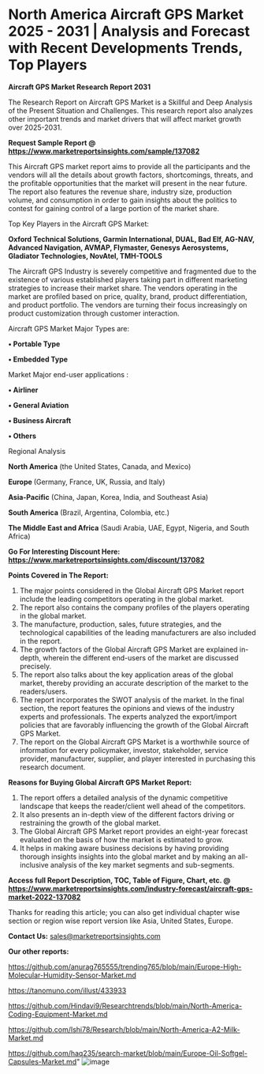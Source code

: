 # North America Aircraft GPS Market 2025 - 2031 | Analysis and Forecast with Recent Developments Trends, Top Players

<strong>Aircraft GPS Market Research Report 2031</strong>

The Research Report on Aircraft GPS Market is a Skillful and Deep Analysis of the Present Situation and Challenges. This research report also analyzes other important trends and market drivers that will affect market growth over 2025-2031.

<strong>Request Sample Report @ <a href=https://www.marketreportsinsights.com/sample/137082>https://www.marketreportsinsights.com/sample/137082</a></strong>

This Aircraft GPS market report aims to provide all the participants and the vendors will all the details about growth factors, shortcomings, threats, and the profitable opportunities that the market will present in the near future. The report also features the revenue share, industry size, production volume, and consumption in order to gain insights about the politics to contest for gaining control of a large portion of the market share.

Top Key Players in the Aircraft GPS Market:

<strong>Oxford Technical Solutions, Garmin International, DUAL, Bad Elf, AG-NAV, Advanced Navigation, AVMAP, Flymaster, Genesys Aerosystems, Gladiator Technologies, NovAtel, TMH-TOOLS</strong>

The Aircraft GPS Industry is severely competitive and fragmented due to the existence of various established players taking part in different marketing strategies to increase their market share. The vendors operating in the market are profiled based on price, quality, brand, product differentiation, and product portfolio. The vendors are turning their focus increasingly on product customization through customer interaction.

Aircraft GPS Market Major Types are:

<strong>• Portable Type

• Embedded Type</strong>

Market Major end-user applications :

<strong>• Airliner

• General Aviation

• Business Aircraft

• Others</strong>

Regional Analysis

</u><strong><b>North America</b></strong> (the United States, Canada, and Mexico)

<strong><b>Europe </b></strong>(Germany, France, UK, Russia, and Italy)

<strong><b>Asia-Pacific</b></strong> (China, Japan, Korea, India, and Southeast Asia)

<strong><b>South America</b></strong> (Brazil, Argentina, Colombia, etc.)

<strong><b>The Middle East and Africa</b></strong> (Saudi Arabia, UAE, Egypt, Nigeria, and South Africa)

<strong>Go For Interesting Discount Here: <a href=https://www.marketreportsinsights.com/discount/137082>https://www.marketreportsinsights.com/discount/137082</a></strong>

<strong>Points Covered in The Report:</strong>
<ol>
  <li>The major points considered in the Global Aircraft GPS Market report include the leading competitors operating in the global market.</li>
  <li>The report also contains the company profiles of the players operating in the global market.</li>
  <li>The manufacture, production, sales, future strategies, and the technological capabilities of the leading manufacturers are also included in the report.</li>
  <li>The growth factors of the Global Aircraft GPS Market are explained in-depth, wherein the different end-users of the market are discussed precisely.</li>
  <li>The report also talks about the key application areas of the global market, thereby providing an accurate description of the market to the readers/users.</li>
  <li>The report incorporates the SWOT analysis of the market. In the final section, the report features the opinions and views of the industry experts and professionals. The experts analyzed the export/import policies that are favorably influencing the growth of the Global Aircraft GPS Market.</li>
  <li>The report on the Global Aircraft GPS Market is a worthwhile source of information for every policymaker, investor, stakeholder, service provider, manufacturer, supplier, and player interested in purchasing this research document.</li>
</ol>
<strong>Reasons for Buying Global Aircraft GPS Market Report:</strong>

<ol>
  <li>The report offers a detailed analysis of the dynamic competitive landscape that keeps the reader/client well ahead of the competitors.</li>
  <li>It also presents an in-depth view of the different factors driving or restraining the growth of the global market.</li>
  <li>The Global Aircraft GPS Market report provides an eight-year forecast evaluated on the basis of how the market is estimated to grow.</li>
  <li>It helps in making aware business decisions by having providing thorough insights insights into the global market and by making an all-inclusive analysis of the key market segments and sub-segments.</li>
</ol>
<strong>Access full Report Description, TOC, Table of Figure, Chart, etc. @ <a href=https://www.marketreportsinsights.com/industry-forecast/aircraft-gps-market-2022-137082>https://www.marketreportsinsights.com/industry-forecast/aircraft-gps-market-2022-137082</a></strong>


Thanks for reading this article; you can also get individual chapter wise section or region wise report version like Asia, United States, Europe.

<strong>Contact Us:</strong>
sales@marketreportsinsights.com

<strong>Our other reports:</strong>

<a href=https://github.com/anurag765555/trending765/blob/main/Europe-High-Molecular-Humidity-Sensor-Market.md>https://github.com/anurag765555/trending765/blob/main/Europe-High-Molecular-Humidity-Sensor-Market.md</a>

<a href=https://tanomuno.com/illust/433933>https://tanomuno.com/illust/433933</a>

<a href=https://github.com/Hindavi9/Researchtrends/blob/main/North-America-Coding-Equipment-Market.md>https://github.com/Hindavi9/Researchtrends/blob/main/North-America-Coding-Equipment-Market.md</a>

<a href=https://github.com/Ishi78/Research/blob/main/North-America-A2-Milk-Market.md>https://github.com/Ishi78/Research/blob/main/North-America-A2-Milk-Market.md</a>

<a href=https://github.com/haq235/search-market/blob/main/Europe-Oil-Softgel-Capsules-Market.md>https://github.com/haq235/search-market/blob/main/Europe-Oil-Softgel-Capsules-Market.md</a>"
![image](https://github.com/user-attachments/assets/e779ca05-4c93-4534-8820-a6fbc74ce1dc)
